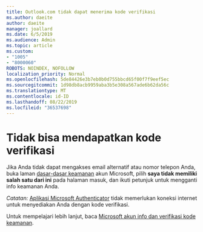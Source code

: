 ```yaml
---
title: Outlook.com tidak dapat menerima kode verifikasi
ms.author: daeite
author: daeite
manager: joallard
ms.date: 6/5/2019
ms.audience: Admin
ms.topic: article
ms.custom:
- "1005"
- "8000060"
ROBOTS: NOINDEX, NOFOLLOW
localization_priority: Normal
ms.openlocfilehash: 5de84426e3b7eb0b0d755bbcd65f00f7f9eef5ec
ms.sourcegitcommit: 1d98db8acb9959aba3b5e308a567ade6b62da56c
ms.translationtype: MT
ms.contentlocale: id-ID
ms.lasthandoff: 08/22/2019
ms.locfileid: "36537698"
---
```

# <a name="cant-get-verification-codes"></a>Tidak bisa mendapatkan kode verifikasi

Jika Anda tidak dapat mengakses email alternatif atau nomor telepon Anda, buka laman [dasar-dasar keamanan](https://account.microsoft.com/security) akun Microsoft, pilih **saya tidak memiliki salah satu dari ini** pada halaman masuk, dan ikuti petunjuk untuk mengganti info keamanan Anda.

*Catatan:* [Aplikasi Microsoft Authenticator](https://go.microsoft.com/fwlink/?linkid=2016117) tidak memerlukan koneksi internet untuk menyediakan Anda dengan kode verifikasi.

Untuk mempelajari lebih lanjut, baca [Microsoft akun info dan verifikasi kode keamanan](https://support.microsoft.com/help/12428/).